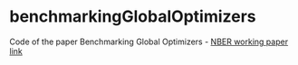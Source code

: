 # benchmarkingGlobalOptimizers
Code of the paper Benchmarking Global Optimizers - [NBER working paper link](https://www.nber.org/papers/w26340)
